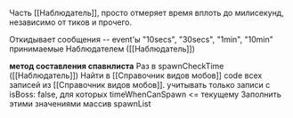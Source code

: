 Часть [[Наблюдатель]], просто отмеряет время вплоть до милисекунд, независимо от тиков и прочего. 

Откидывает сообщения -- event'ы "10secs", "30secs", "1min", "10min" принимаемые Наблюдателем ([[Наблюдатель]])

**метод составления спавнлиста**
Раз в spawnCheckTime ([[Наблюдатель]])
Найти в [[Справочник видов мобов]] code всех записей из [[Справочник видов мобов]]. учитывать только записи с isBoss: false, для которых timeWhenCanSpawn <= текущему
Заполнить этими значениями массив spawnList
